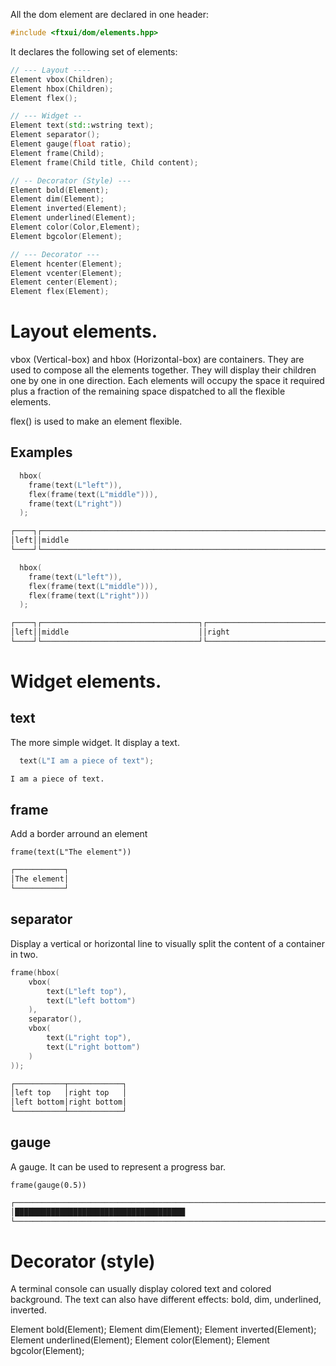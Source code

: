 All the dom element are declared in one header:
~~~cpp
#include <ftxui/dom/elements.hpp>
~~~

It declares the following set of elements:

~~~cpp
// --- Layout ----
Element vbox(Children);
Element hbox(Children);
Element flex();

// --- Widget --
Element text(std::wstring text);
Element separator();
Element gauge(float ratio);
Element frame(Child);
Element frame(Child title, Child content);

// -- Decorator (Style) ---
Element bold(Element);
Element dim(Element);
Element inverted(Element);
Element underlined(Element);
Element color(Color,Element);
Element bgcolor(Element);

// --- Decorator ---
Element hcenter(Element);
Element vcenter(Element);
Element center(Element);
Element flex(Element);
~~~

# Layout elements.

vbox (Vertical-box) and hbox (Horizontal-box) are containers. They are used to
compose all the elements together. They will display their children one by one in one direction.
Each elements will occupy the space it required plus a fraction of the remaining
space dispatched to all the flexible elements.

flex() is used to make an element flexible.

## Examples
~~~cpp
  hbox(
    frame(text(L"left")),
    flex(frame(text(L"middle"))),
    frame(text(L"right"))
  );
~~~
~~~bash
┌────┐┌─────────────────────────────────────────────────────────────────┐┌─────┐
│left││middle                                                           ││right│
└────┘└─────────────────────────────────────────────────────────────────┘└─────┘
~~~

~~~cpp
  hbox(
    frame(text(L"left")),
    flex(frame(text(L"middle"))),
    flex(frame(text(L"right")))
  );
~~~
~~~bash
┌────┐┌───────────────────────────────────┐┌───────────────────────────────────┐
│left││middle                             ││right                              │
└────┘└───────────────────────────────────┘└───────────────────────────────────┘
~~~

# Widget elements.

## text

The more simple widget. It display a text.
~~~cpp
  text(L"I am a piece of text");
~~~
~~~bash
I am a piece of text.
~~~

## frame
Add a border arround an element
~~~c+
frame(text(L"The element"))
~~~

~~~bash
┌───────────┐
│The element│
└───────────┘
~~~

## separator

Display a vertical or horizontal line to visually split the content of a
container in two.

~~~cpp
frame(hbox(
	vbox(
		text(L"left top"),
		text(L"left bottom")
	),
	separator(),
	vbox(
		text(L"right top"),
		text(L"right bottom")
	)
));
~~~

~~~bash
┌───────────┬────────────┐
│left top   │right top   │
│left bottom│right bottom│
└───────────┴────────────┘
~~~

## gauge


A gauge. It can be used to represent a progress bar.
~~~c+
frame(gauge(0.5))
~~~

~~~bash
┌────────────────────────────────────────────────────────────────────────────┐
│██████████████████████████████████████                                      │
└────────────────────────────────────────────────────────────────────────────┘
~~~

# Decorator (style)
A terminal console can usually display colored text and colored background.
The text can also have different effects: bold, dim, underlined, inverted.

Element bold(Element);
Element dim(Element);
Element inverted(Element);
Element underlined(Element);
Element color(Element);
Element bgcolor(Element);
